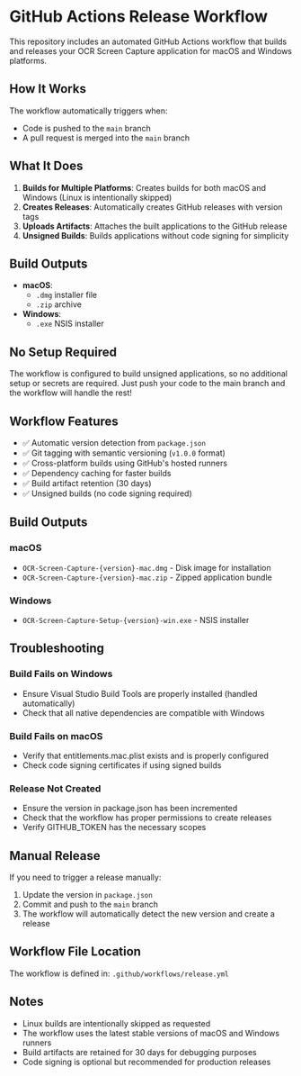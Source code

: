 # GitHub Actions Release Workflow

This repository includes an automated GitHub Actions workflow that builds and releases your OCR Screen Capture application for macOS and Windows platforms.

## How It Works

The workflow automatically triggers when:
- Code is pushed to the `main` branch
- A pull request is merged into the `main` branch

## What It Does

1. **Builds for Multiple Platforms**: Creates builds for both macOS and Windows (Linux is intentionally skipped)
2. **Creates Releases**: Automatically creates GitHub releases with version tags
3. **Uploads Artifacts**: Attaches the built applications to the GitHub release
4. **Unsigned Builds**: Builds applications without code signing for simplicity

## Build Outputs

- **macOS**: 
  - `.dmg` installer file
  - `.zip` archive
- **Windows**: 
  - `.exe` NSIS installer

## No Setup Required

The workflow is configured to build unsigned applications, so no additional setup or secrets are required. Just push your code to the main branch and the workflow will handle the rest!

## Workflow Features

- ✅ Automatic version detection from `package.json`
- ✅ Git tagging with semantic versioning (`v1.0.0` format)
- ✅ Cross-platform builds using GitHub's hosted runners
- ✅ Dependency caching for faster builds
- ✅ Build artifact retention (30 days)
- ✅ Unsigned builds (no code signing required)

## Build Outputs

### macOS
- `OCR-Screen-Capture-{version}-mac.dmg` - Disk image for installation
- `OCR-Screen-Capture-{version}-mac.zip` - Zipped application bundle

### Windows
- `OCR-Screen-Capture-Setup-{version}-win.exe` - NSIS installer

## Troubleshooting

### Build Fails on Windows
- Ensure Visual Studio Build Tools are properly installed (handled automatically)
- Check that all native dependencies are compatible with Windows

### Build Fails on macOS
- Verify that entitlements.mac.plist exists and is properly configured
- Check code signing certificates if using signed builds

### Release Not Created
- Ensure the version in package.json has been incremented
- Check that the workflow has proper permissions to create releases
- Verify GITHUB_TOKEN has the necessary scopes

## Manual Release

If you need to trigger a release manually:
1. Update the version in `package.json`
2. Commit and push to the `main` branch
3. The workflow will automatically detect the new version and create a release

## Workflow File Location

The workflow is defined in: `.github/workflows/release.yml`

## Notes

- Linux builds are intentionally skipped as requested
- The workflow uses the latest stable versions of macOS and Windows runners
- Build artifacts are retained for 30 days for debugging purposes
- Code signing is optional but recommended for production releases